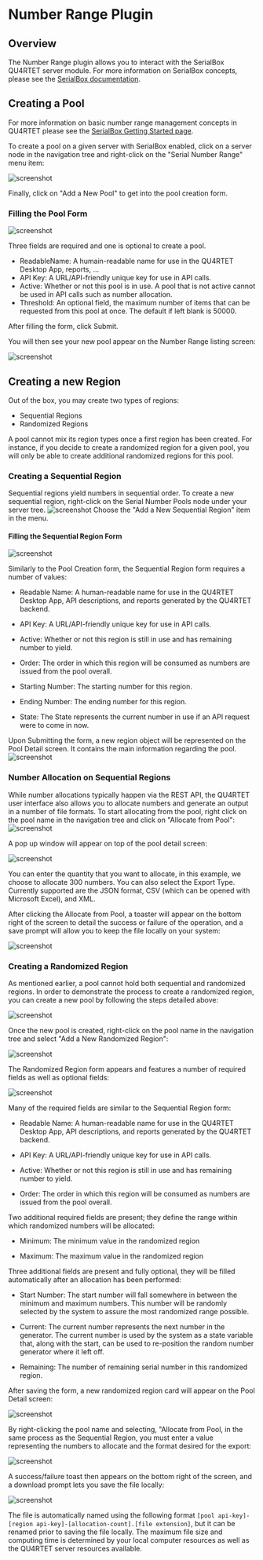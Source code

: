 # Number Range Plugin

## Overview

The Number Range plugin allows you to interact with the SerialBox QU4RTET server module. For more information on SerialBox concepts, please see the [SerialBox documentation](https://serial-lab.gitlab.io/serialbox/index.html).

## Creating a Pool

For more information on basic number range management concepts in QU4RTET please see the [SerialBox Getting Started page](https://serial-lab.gitlab.io/serialbox/basic_concepts/index.html).

To create a pool on a given server with SerialBox enabled, click on a server node in the navigation tree and right-click on the "Serial Number Range" menu item:

![screenshot](./screenshots/number-range/1.png)

Finally, click on "Add a New Pool" to get into the pool creation form.

### Filling the Pool Form

![screenshot](./screenshots/number-range/2.png)

Three fields are required and one is optional to create a pool.

* ReadableName: A humain-readable name for use in the QU4RTET Desktop App, reports, ...
* API Key: A URL/API-friendly unique key for use in API calls.
* Active: Whether or not this pool is in use. A pool that is not active cannot be used in API calls such as number allocation.
* Threshold: An optional field, the maximum number of items that can be requested from this pool at once. The default if left blank is 50000.

After filling the form, click Submit.

You will then see your new pool appear on the Number Range listing screen:

![screenshot](./screenshots/number-range/3.png)

## Creating a new Region

Out of the box, you may create two types of regions:

* Sequential Regions
* Randomized Regions

A pool cannot mix its region types once a first region has been created. For instance, if you decide to create a randomized region for a given pool, you will only be able to create additional randomized regions for this pool.

### Creating a Sequential Region

Sequential regions yield numbers in sequential order. To create a new sequential region, right-click on the Serial Number Pools node under your server tree.
![screenshot](./screenshots/number-range/5.png)
Choose the "Add a New Sequential Region" item in the menu.

#### Filling the Sequential Region Form

![screenshot](./screenshots/number-range/6.png)

Similarly to the Pool Creation form, the Sequential Region form requires a number of values:

* Readable Name: A human-readable name for use in the QU4RTET Desktop App, API descriptions, and reports generated by the QU4RTET backend.

* API Key: A URL/API-friendly unique key for use in API calls.

* Active: Whether or not this region is still in use and has remaining number to yield.

* Order: The order in which this region will be consumed as numbers are issued from the pool overall.

* Starting Number: The starting number for this region.

* Ending Number: The ending number for this region.

* State: The State represents the current number in use if an API request were to come in now.

Upon Submitting the form, a new region object will be represented on the Pool Detail screen. It contains the main information regarding the pool.
![screenshot](./screenshots/number-range/7.png)

### Number Allocation on Sequential Regions

While number allocations typically happen via the REST API, the QU4RTET user interface also allows you to allocate numbers and generate an output in a number of file formats.
To start allocating from the pool, right click on the pool name in the navigation tree and click on "Allocate from Pool":
![screenshot](./screenshots/number-range/8.png)

A pop up window will appear on top of the pool detail screen:

![screenshot](./screenshots/number-range/9.png)

You can enter the quantity that you want to allocate, in this example, we choose to allocate 300 numbers. You can also select the Export Type. Currently supported are the JSON format, CSV (which can be opened with Microsoft Excel), and XML.

After clicking the Allocate from Pool, a toaster will appear on the bottom right of the screen to detail the success or failure of the operation, and a save prompt will allow you to keep the file locally on your system:

![screenshot](./screenshots/number-range/10.png)

### Creating a Randomized Region

As mentioned earlier, a pool cannot hold both sequential and randomized regions. In order to demonstrate the process to create a randomized region, you can create a new pool by following the steps detailed above:

![screenshot](./screenshots/number-range/11.png)

Once the new pool is created, right-click on the pool name in the navigation tree and select "Add a New Randomized Region":

![screenshot](./screenshots/number-range/12.png)

The Randomized Region form appears and features a number of required fields as well as optional fields:

![screenshot](./screenshots/number-range/13.png)

Many of the required fields are similar to the Sequential Region form:

* Readable Name: A human-readable name for use in the QU4RTET Desktop App, API descriptions, and reports generated by the QU4RTET backend.

* API Key: A URL/API-friendly unique key for use in API calls.

* Active: Whether or not this region is still in use and has remaining number to yield.

* Order: The order in which this region will be consumed as numbers are issued from the pool overall.

Two additional required fields are present; they define the range within which randomized numbers will be allocated:

* Minimum: The minimum value in the randomized region

* Maximum: The maximum value in the randomized region

Three additional fields are present and fully optional, they will be filled automatically after an allocation has been performed:

* Start Number: The start number will fall somewhere in between the minimum and maximum numbers. This number will be randomly selected by the system to assure the most randomized range possible.

* Current: The current number represents the next number in the generator. The current number is used by the system as a state variable that, along with the start, can be used to re-position the random number generator where it left off.

* Remaining: The number of remaining serial number in this randomized region.

After saving the form, a new randomized region card will appear on the Pool Detail screen:

![screenshot](./screenshots/number-range/15.png)

By right-clicking the pool name and selecting, "Allocate from Pool, in the same process as the Sequential Region, you must enter a value representing the numbers to allocate and the format desired for the export:

![screenshot](./screenshots/number-range/16.png)

A success/failure toast then appears on the bottom right of the screen, and a download prompt lets you save the file locally:

![screenshot](./screenshots/number-range/17.png)

The file is automatically named using the following format `[pool api-key]-[region api-key]-[allocation-count].[file extension]`, but it can be renamed prior to saving the file locally. The maximum file size and computing time is determined by your local computer resources as well as the QU4RTET server resources available.
